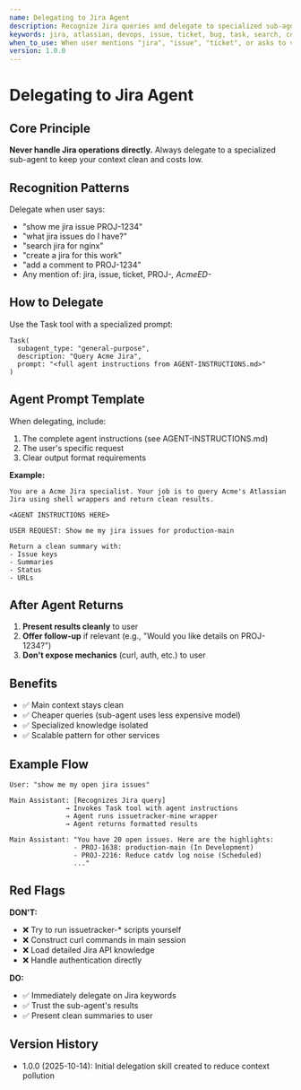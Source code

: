 ```yaml
---
name: Delegating to Jira Agent
description: Recognize Jira queries and delegate to specialized sub-agent to avoid context pollution
keywords: jira, atlassian, devops, issue, ticket, bug, task, search, comment, delegate, agent
when_to_use: When user mentions "jira", "issue", "ticket", or asks to view/create/search/update Acme Jira issues. ALWAYS delegate to sub-agent.
version: 1.0.0
---
```


# Delegating to Jira Agent

## Core Principle

**Never handle Jira operations directly.** Always delegate to a specialized sub-agent to keep your context clean and costs low.

## Recognition Patterns

Delegate when user says:
- "show me jira issue PROJ-1234"
- "what jira issues do I have?"
- "search jira for nginx"
- "create a jira for this work"
- "add a comment to PROJ-1234"
- Any mention of: jira, issue, ticket, PROJ-*, AcmeED-*

## How to Delegate

Use the Task tool with a specialized prompt:

```
Task(
  subagent_type: "general-purpose",
  description: "Query Acme Jira",
  prompt: "<full agent instructions from AGENT-INSTRUCTIONS.md>"
)
```

## Agent Prompt Template

When delegating, include:
1. The complete agent instructions (see AGENT-INSTRUCTIONS.md)
2. The user's specific request
3. Clear output format requirements

**Example:**

```
You are a Acme Jira specialist. Your job is to query Acme's Atlassian Jira using shell wrappers and return clean results.

<AGENT INSTRUCTIONS HERE>

USER REQUEST: Show me my jira issues for production-main

Return a clean summary with:
- Issue keys
- Summaries
- Status
- URLs
```

## After Agent Returns

1. **Present results cleanly** to user
2. **Offer follow-up** if relevant (e.g., "Would you like details on PROJ-1234?")
3. **Don't expose mechanics** (curl, auth, etc.) to user

## Benefits

- ✅ Main context stays clean
- ✅ Cheaper queries (sub-agent uses less expensive model)
- ✅ Specialized knowledge isolated
- ✅ Scalable pattern for other services

## Example Flow

```
User: "show me my open jira issues"

Main Assistant: [Recognizes Jira query]
              → Invokes Task tool with agent instructions
              → Agent runs issuetracker-mine wrapper
              → Agent returns formatted results

Main Assistant: "You have 20 open issues. Here are the highlights:
                - PROJ-1638: production-main (In Development)
                - PROJ-2216: Reduce catdv log noise (Scheduled)
                ..."
```

## Red Flags

**DON'T:**
- ❌ Try to run issuetracker-* scripts yourself
- ❌ Construct curl commands in main session
- ❌ Load detailed Jira API knowledge
- ❌ Handle authentication directly

**DO:**
- ✅ Immediately delegate on Jira keywords
- ✅ Trust the sub-agent's results
- ✅ Present clean summaries to user

## Version History

- 1.0.0 (2025-10-14): Initial delegation skill created to reduce context pollution

